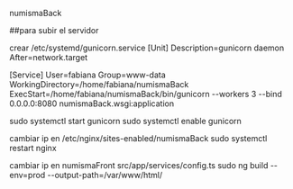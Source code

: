 numismaBack


##para subir el servidor

crear /etc/systemd/gunicorn.service
[Unit]
Description=gunicorn daemon
After=network.target

[Service]
User=fabiana
Group=www-data
WorkingDirectory=/home/fabiana/numismaBack
ExecStart=/home/fabiana/numismaBack/bin/gunicorn --workers 3 --bind 0.0.0.0:8080 numismaBack.wsgi:application

sudo systemctl start gunicorn
sudo systemctl enable gunicorn


cambiar ip en /etc/nginx/sites-enabled/numismaBack
sudo systemctl restart nginx

cambiar ip en numismaFront src/app/services/config.ts
sudo ng build --env=prod --output-path=/var/www/html/